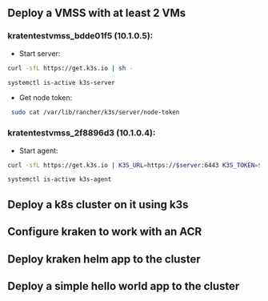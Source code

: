 ## Deploy a VMSS with at least 2 VMs

### kratentestvmss_bdde01f5 (10.1.0.5):

* Start server:

```bash
curl -sfL https://get.k3s.io | sh -

systemctl is-active k3s-server
```

* Get node token:

```bash 
 sudo cat /var/lib/rancher/k3s/server/node-token
```

### kratentestvmss_2f8896d3 (10.1.0.4):

* Start agent:
```bash
curl -sfL https://get.k3s.io | K3S_URL=https://$server:6443 K3S_TOKEN=$token sh -

systemctl is-active k3s-agent
``````               

## Deploy a k8s cluster on it using k3s

## Configure kraken to work with an ACR

## Deploy kraken helm app to the cluster

## Deploy a simple hello world app to the cluster 
